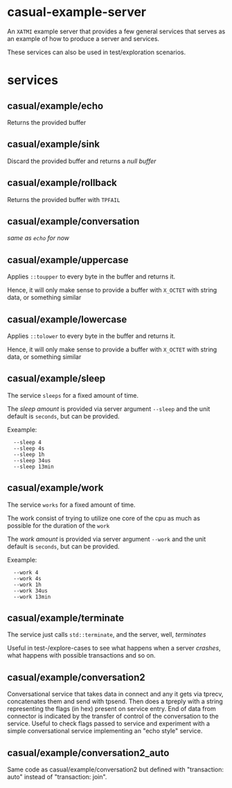 # casual-example-server

An `XATMI` example server that provides a few general services that serves 
as an example of how to produce a server and services.

These services can also be used in test/exploration scenarios.

# services

## casual/example/echo
Returns the provided buffer
   
## casual/example/sink
Discard the provided buffer and returns a _null buffer_

## casual/example/rollback
Returns the provided buffer with `TPFAIL`

## casual/example/conversation
_same as `echo` for now_

## casual/example/uppercase
Applies `::toupper` to every byte in the buffer and returns it.

Hence, it will only make sense to provide a buffer with `X_OCTET` with string data,
or something similar


## casual/example/lowercase
Applies `::tolower` to every byte in the buffer and returns it.

Hence, it will only make sense to provide a buffer with `X_OCTET` with string data,
or something similar


## casual/example/sleep
The service `sleeps` for a fixed amount of time.

The _sleep amount_ is provided via server argument `--sleep` and the unit 
default is `seconds`, but can be provided. 

Exeample:
```
  --sleep 4
  --sleep 4s
  --sleep 1h
  --sleep 34us
  --sleep 13min 
```



## casual/example/work
The service `works` for a fixed amount of time.

The work consist of trying to utilize one core of the cpu as much as possible for
the duration of the `work` 

The _work amount_ is provided via server argument `--work` and the unit
default is `seconds`, but can be provided. 

Exeample:
```
  --work 4
  --work 4s
  --work 1h
  --work 34us
  --work 13min 
```


## casual/example/terminate
The service just calls `std::terminate`, and the server, well, _terminates_

Useful in test-/explore-cases to see what happens when a server _crashes_, what 
happens with possible transactions and so on. 

## casual/example/conversation2
Conversational service that takes data in connect 
and any it gets via tprecv, concatenates them and send
with tpsend. Then does a tpreply with a 
string representing the flags (in hex) present on service entry.
End of data from connector is indicated by the transfer of control
of the conversation to the service.
Useful to check flags passed to service and experiment with a simple
conversational service implementing an "echo style" service. 

## casual/example/conversation2_auto
Same code as casual/example/conversation2 but defined with
"transaction: auto" instead of "transaction: join".

